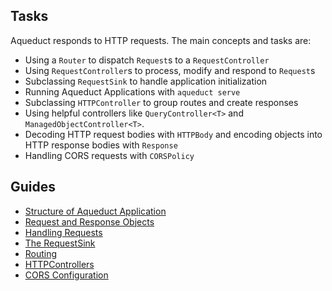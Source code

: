 ## Tasks

Aqueduct responds to HTTP requests. The main concepts and tasks are:

- Using a `Router` to dispatch `Request`s to a `RequestController`
- Using `RequestController`s to process, modify and respond to `Request`s
- Subclassing `RequestSink` to handle application initialization
- Running Aqueduct Applications with `aqueduct serve`
- Subclassing `HTTPController` to group routes and create responses
- Using helpful controllers like `QueryController<T>` and `ManagedObjectController<T>`.
- Decoding HTTP request bodies with `HTTPBody` and encoding objects into HTTP response bodies with `Response`
- Handling CORS requests with `CORSPolicy`

## Guides

- [Structure of Aqueduct Application](structure.md)
- [Request and Response Objects](request_and_response.md)
- [Handling Requests](request_controller.md)
- [The RequestSink](request_sink.md)
- [Routing](routing.md)
- [HTTPControllers](http_controller.md)
- [CORS Configuration](cors.md)
